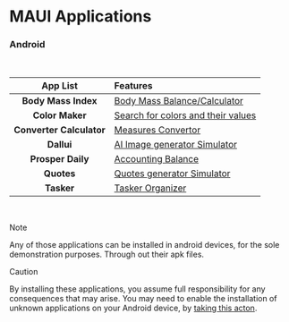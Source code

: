 # MAUI Applications

### Android
</br>

| App List | Features |
| :---: | :--- |
| **Body Mass Index** | [Body Mass Balance/Calculator](BMI) |
| **Color Maker** | [Search for colors and their values](ColorMaker) |
| **Converter Calculator** | [Measures Convertor](ConverterCalculator) |
| **Dallui** | [AI Image generator Simulator](Dallui) |
| **Prosper Daily** | [Accounting Balance](ProsperDaily) |
| **Quotes** | [Quotes generator Simulator](Quotes) |
| **Tasker** | [Tasker Organizer](Tasker) |
</br>

>[!NOTE]
> Any of those applications can be installed in android devices, for the sole demonstration purposes. Through out their apk files. 

>[!CAUTION]
>By installing these applications, you assume full responsibility for any consequences that may arise. You may need to enable the installation of unknown applications on your Android device, by [taking this acton](https://developer.android.com/studio/publish#publishing-unknown). 
